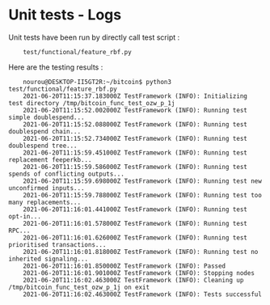 # Unit tests - Logs

Unit tests have been run by directly call test script : 

        test/functional/feature_rbf.py  

Here are the testing results :  

        nourou@DESKTOP-II5GT2R:~/bitcoin$ python3 test/functional/feature_rbf.py
        2021-06-20T11:15:37.183000Z TestFramework (INFO): Initializing test directory /tmp/bitcoin_func_test_ozw_p_1j
        2021-06-20T11:15:52.002000Z TestFramework (INFO): Running test simple doublespend...
        2021-06-20T11:15:52.088000Z TestFramework (INFO): Running test doublespend chain...
        2021-06-20T11:15:52.734000Z TestFramework (INFO): Running test doublespend tree...
        2021-06-20T11:15:59.451000Z TestFramework (INFO): Running test replacement feeperkb...
        2021-06-20T11:15:59.586000Z TestFramework (INFO): Running test spends of conflicting outputs...
        2021-06-20T11:15:59.698000Z TestFramework (INFO): Running test new unconfirmed inputs...
        2021-06-20T11:15:59.788000Z TestFramework (INFO): Running test too many replacements...
        2021-06-20T11:16:01.441000Z TestFramework (INFO): Running test opt-in...
        2021-06-20T11:16:01.578000Z TestFramework (INFO): Running test RPC...
        2021-06-20T11:16:01.626000Z TestFramework (INFO): Running test prioritised transactions...
        2021-06-20T11:16:01.818000Z TestFramework (INFO): Running test no inherited signaling...
        2021-06-20T11:16:01.850000Z TestFramework (INFO): Passed
        2021-06-20T11:16:01.901000Z TestFramework (INFO): Stopping nodes
        2021-06-20T11:16:02.463000Z TestFramework (INFO): Cleaning up /tmp/bitcoin_func_test_ozw_p_1j on exit
        2021-06-20T11:16:02.463000Z TestFramework (INFO): Tests successful